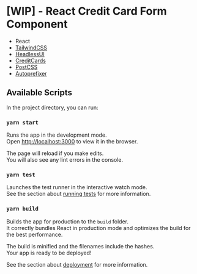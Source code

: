 # [WIP] - React Credit Card Form Component

- React
- [TailwindCSS](https://github.com/tailwindlabs/tailwindcss)
- [HeadlessUI](https://headlessui.dev/)
- [CreditCards](https://github.com/bendrucker/creditcards)
- [PostCSS](https://github.com/postcss/postcss)
- [Autoprefixer](https://github.com/postcss/autoprefixer)

## Available Scripts

In the project directory, you can run:

### `yarn start`

Runs the app in the development mode.\
Open [http://localhost:3000](http://localhost:3000) to view it in the browser.

The page will reload if you make edits.\
You will also see any lint errors in the console.

### `yarn test`

Launches the test runner in the interactive watch mode.\
See the section about [running tests](https://facebook.github.io/create-react-app/docs/running-tests) for more information.

### `yarn build`

Builds the app for production to the `build` folder.\
It correctly bundles React in production mode and optimizes the build for the best performance.

The build is minified and the filenames include the hashes.\
Your app is ready to be deployed!

See the section about [deployment](https://facebook.github.io/create-react-app/docs/deployment) for more information.
